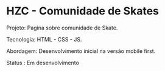 # HZC - Comunidade de Skates

Projeto:  Pagina sobre comunidade de Skate.

Tecnologia: HTML - CSS - JS.

Abordagem: Desenvolvimento inicial na versão mobile first.

Status : Em desenvolvimento

